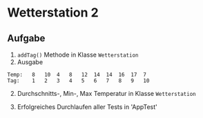 # Wetterstation 2

## Aufgabe

1. `addTag()` Methode in Klasse `Wetterstation`
1. Ausgabe

```
Temp:   8   10  4   8   12  14  14  16  17  7
Tag:    1   2   3   4   5   6   7   8   9   10
```

2. Durchschnitts-, Min-, Max Temperatur in Klasse `Wetterstation`

3. Erfolgreiches Durchlaufen aller Tests in 'AppTest'

